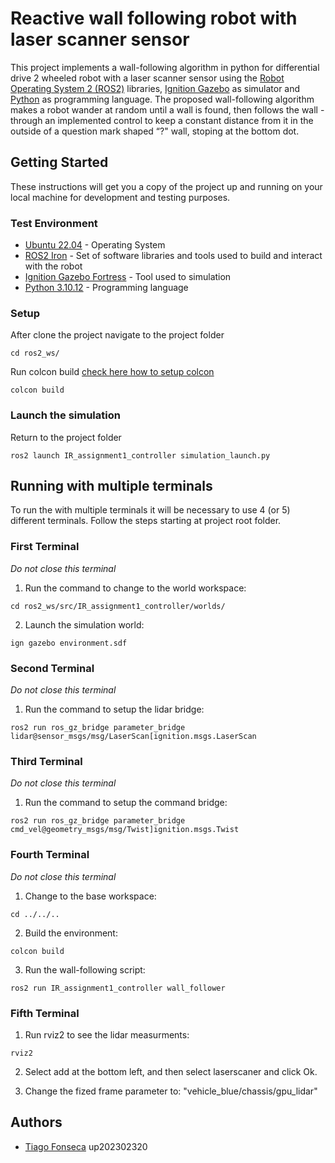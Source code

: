 # Reactive wall following robot with laser scanner sensor

This project implements a wall-following algorithm in python for differential drive 2 wheeled robot with a laser scanner sensor using the [Robot Operating System 2 (ROS2)](http://www.ros.org/) libraries, [Ignition Gazebo](http://gazebosim.org/) as simulator and [Python](https://www.python.org/) as programming language. The proposed wall-following algorithm makes a robot wander at random until a wall is found, then follows the wall - through an implemented control to keep a constant distance from it in the outside of a question mark shaped “?" wall, stoping at the bottom dot.

## Getting Started

These instructions will get you a copy of the project up and running on your local machine for development and testing purposes.

### Test Environment

* [Ubuntu 22.04](https://ubuntu.com/blog/tag/22-04-lts) - Operating System
* [ROS2 Iron](https://docs.ros.org/en/iron/index.html) - Set of software libraries and tools used to build and interact with the robot
* [Ignition Gazebo Fortress](http://gazebosim.org/) - Tool used to simulation
* [Python 3.10.12](https://www.python.org/) - Programming language
    
### Setup

After clone the project navigate to the project folder
```
cd ros2_ws/
```
Run colcon build [check here how to setup colcon]( https://colcon.readthedocs.io/en/released/user/installation.html)
```
colcon build
```

### Launch the simulation

Return to the project folder 
```
ros2 launch IR_assignment1_controller simulation_launch.py
```

## Running with multiple terminals

To run the with multiple terminals it will be necessary to use 4 (or 5) different terminals. Follow the steps starting at project root folder.

### First Terminal
*Do not close this terminal*
1) Run the command to change to the world workspace:
```
cd ros2_ws/src/IR_assignment1_controller/worlds/
```
2) Launch the simulation world:
```
ign gazebo environment.sdf 
```

### Second Terminal
*Do not close this terminal*

1) Run the command to setup the lidar bridge:
```
ros2 run ros_gz_bridge parameter_bridge lidar@sensor_msgs/msg/LaserScan[ignition.msgs.LaserScan
```

### Third Terminal
*Do not close this terminal*

1) Run the command to setup the command bridge:
```
ros2 run ros_gz_bridge parameter_bridge cmd_vel@geometry_msgs/msg/Twist]ignition.msgs.Twist
```

### Fourth Terminal
*Do not close this terminal*

1) Change to the base workspace:
```
cd ../../..
```
2) Build the environment:
```
colcon build
```
3) Run the wall-following script:
```
ros2 run IR_assignment1_controller wall_follower 
```

### Fifth Terminal

1) Run rviz2 to see the lidar measurments:
```
rviz2
```
2) Select add at the bottom left, and then select laserscaner and click Ok. 

3) Change the fized frame parameter to: "vehicle_blue/chassis/gpu_lidar"


## Authors

* [Tiago Fonseca](https://github.com/calofonseca) up202302320
